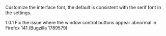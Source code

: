 
Customize the interface font, the default is consistent with the serif font in the settings.

1.0.1 Fix the issue where the window control buttons appear abnormal in Firefox 141.(Bugzilla 1789579)
